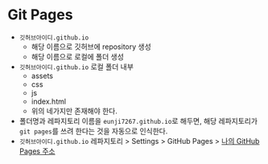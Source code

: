 # Git Pages

- `깃허브아이디.github.io`
  - 해당 이름으로 깃허브에 repository 생성
  - 해당 이름으로 로컬에 폴더 생성
- `깃허브아이디.github.io` 로컬 폴더 내부
  - assets
  - css
  - js
  - index.html
  - 위의 네가지만 존재해야 한다.
- 폴더명과 레파지토리 이름을 `eunji7267.github.io`로 해두면, 해당 레파지토리가 `git pages`를 쓰려 한다는 것을 자동으로 인식한다.
- `깃허브아이디.github.io` 레파지토리 > Settings > GitHub Pages > [나의 GitHub Pages 주소](https://eunji7267.github.io/) 

